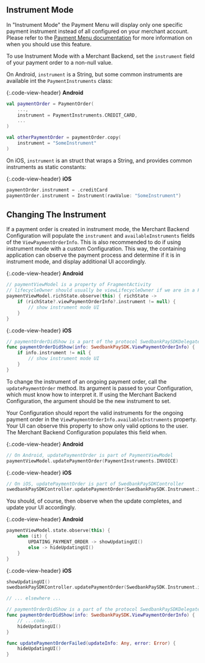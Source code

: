 ## Instrument Mode

In "Instrument Mode" the Payment Menu will display only one specific payment
instrument instead of all configured on your merchant account. Please refer to
the [Payment Menu documentation][instrument-mode] for more information on when
you should use this feature.

To use Instrument Mode with a Merchant Backend, set the `instrument` field
of your payment order to a non-null value.

On Android, `instrument` is a String, but some common instruments are available
int the `PaymentInstruments` class:

{:.code-view-header}
**Android**

```kotlin
val paymentOrder = PaymentOrder(
    ...,
    instrument = PaymentInstruments.CREDIT_CARD,
    ...
)

val otherPaymentOrder = paymentOrder.copy(
    instrument = "SomeInstrument"
)
```

On iOS, `instrument` is an struct that wraps a String, and provides common
instruments as static constants:

{:.code-view-header}
**iOS**

```swift
paymentOrder.instrument = .creditCard
paymentOrder.instrument = Instrument(rawValue: "SomeInstrument")
```

## Changing The Instrument

If a payment order is created in instrument mode, the Merchant Backend
Configuration will populate the `instrument` and `availableInstruments`
fields of the `ViewPaymentOrderInfo`. This is also recommended to do if using
instrument mode with a custom Configuration. This way, the containing
application can observe the payment process and determine if it is in
instrument mode, and display additional UI accordingly.

{:.code-view-header}
**Android**

```kotlin
// paymentViewModel is a property of FragmentActivity
// lifecycleOwner should usually be viewLifecycleOwner if we are in a Fragment
paymentViewModel.richState.observe(this) { richState ->
    if (richState?.viewPaymentOrderInfo?.instrument != null) {
        // show instrument mode UI
    }
}
```

{:.code-view-header}
**iOS**

```swift
// paymentOrderDidShow is a part of the protocol SwedbankPaySDKDelegate
func paymentOrderDidShow(info: SwedbankPaySDK.ViewPaymentOrderInfo) {
    if info.instrument != nil {
        // show instrument mode UI
    }
}
```

To change the instrument of an ongoing payment order, call the
`updatePaymentOrder` method. Its argument is passed to your Configuration,
which must know how to interpret it. If using the Merchant Backend
Configuration, the argument should be the new instrument to set.

Your Configuration should report the valid instruments for the ongoing payment
order in the `ViewPaymentOrderInfo.availableInstruments` property. Your UI can
observe this property to show only valid options to the user. The Merchant
Backend Configuration populates this field when.

{:.code-view-header}
**Android**

```kotlin
// On Android, updatePaymentOrder is part of PaymentViewModel
paymentViewModel.updatePaymentOrder(PaymentInstruments.INVOICE)
```

{:.code-view-header}
**iOS**

```swift
// On iOS, updatePaymentOrder is part of SwedbankPaySDKController
swedbankPaySDKController.updatePaymentOrder(SwedbankPaySDK.Instrument.invoice)
```

You should, of course, then observe when the update completes, and update your
UI accordingly.

{:.code-view-header}
**Android**

```kotlin
paymentViewModel.state.observe(this) {
    when (it) {
        UPDATING_PAYMENT_ORDER -> showUpdatingUI()
        else -> hideUpdatingUI()
    }
}
```

{:.code-view-header}
**iOS**

```swift
showUpdatingUI()
swedbankPaySDKController.updatePaymentOrder(SwedbankPaySDK.Instrument.invoice)

// ... elsewhere ...

// paymentOrderDidShow is a part of the protocol SwedbankPaySDKDelegate
func paymentOrderDidShow(info: SwedbankPaySDK.ViewPaymentOrderInfo) {
    // ...code...
    hideUpdatingUI()
}

func updatePaymentOrderFailed(updateInfo: Any, error: Error) {
    hideUpdatingUI()
}
```

[instrument-mode]: /checkout-v3/features/customize-ui/instrument-mode
